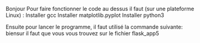 Bonjour
Pour faire fonctionner le code au dessus il faut (sur une plateforme Linux) : 
Installer gcc
Installer matplotlib.pyplot
Installer python3

Ensuite pour lancer le programme, il faut utilisé la commande suivante: <python3 app.py> biensur il faut que vous vous trouvez sur le fichier flask_app5
